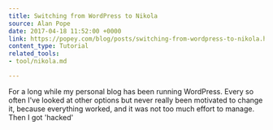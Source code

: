 ```yaml
---
title: Switching from WordPress to Nikola
source: Alan Pope
date: 2017-04-18 11:52:00 +0000
link: https://popey.com/blog/posts/switching-from-wordpress-to-nikola.html
content_type: Tutorial
related_tools:
- tool/nikola.md

---
```

For a long while my personal blog has been running WordPress. Every so often I've looked at other options but never really been motivated to change it, because everything worked, and it was not too much effort to manage. Then I got 'hacked'
